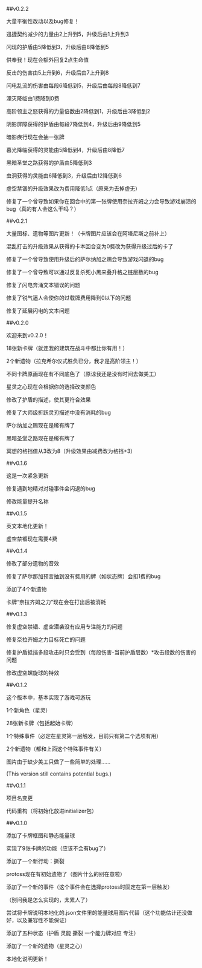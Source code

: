 ##v0.2.2

大量平衡性改动以及bug修复！

迅捷契约减少的力量由2上升到5，升级后由1上升到3

闪现的护盾由5降低到3，升级后由8降低到5

供奉我！现在会额外回复2点生命值

反击的伤害由5上升到6，升级后由7上升到8

闪电乱流的伤害由每段6降低到5，升级后由每段8降低到7

湮灭降临由1费降到0费

高阶领主之怒获得的力量倍数由2降低到1，升级后由3降低到2

阴影屏障获得的护盾由每段7降低到4，升级后由9降低到5

暗影疾行现在会抽一张牌

暮光降临获得的灵能由5降低到4，升级后由8降低7

黑暗圣堂之路获得的护盾由5降低到3

虫洞获得的灵能由6降低到3，升级后由12降低到6

虚空禁锢的升级效果改为费用降低1点（原来为去掉虚无）

修复了一个曾导致如果你在回合中的第一张牌使用奈拉齐姆之力会导致游戏崩溃的bug（真的有人会这么干吗？）

##v0.2.1

大量图标、遗物等图片更新！（卡牌图片应该会在阿塔尼斯之前补上）

混乱打击的升级效果从获得的卡本回合变为0费改为获得升级过后的卡了

修复了一个曾导致使用升级后的萨尔纳加之赐会导致游戏闪退的bug

修复了一个曾导致可以通过反复杀死小黑来叠升格之链层数的bug

修复了闪电奔涌文本错误的问题

修复了锐气逼人会使你的过载牌费用降到0以下的问题

修复了延展闪电的文本问题

##v0.2.0

欢迎来到v0.2.0！

18张新卡牌（就连我的建筑在战斗中都比你有用！）

2个新遗物（拉克希尔仪式胜负已分，我才是高阶领主！）

不同卡牌原画现在有不同底色了（原谅我还是没有时间去做美工）

星灵之心现在会根据你的选择改变颜色

修改了护盾的描述，使其更符合效果

修复了大师级折跃灵刃描述中没有消耗的bug

萨尔纳加之赐现在是稀有牌了

黑暗圣堂之路现在是稀有牌了

冥想的格挡值从3改为8（升级效果由减费改为格挡+3）

##v0.1.6

这是一次紧急更新

修复遇到地精对对碰事件会闪退的bug

修改能量提升名称

##v0.1.5

英文本地化更新！

虚空禁锢现在需要4费

##v0.1.4

修改了部分遗物的音效

修复了萨尔那加预言抽到没有费用的牌（如状态牌）会扣1费的bug

添加了4个新遗物

卡牌“奈拉齐姆之力”现在会在打出后被消耗

##v0.1.3

修复虚空禁锢、虚空潜袭没有应用专注能力的问题

修复奈拉齐姆之力目标死亡的问题

修复护盾抵挡多段攻击时只会受到（每段伤害-当前护盾层数）*攻击段数的伤害的问题

修改虚空螺旋球的特效

##v0.1.2

这个版本中，基本实现了游戏可游玩

1个新角色（星灵）

28张新卡牌（包括起始卡牌）

1个特殊事件（必定在星灵第一层触发，目前只有第二个选项有用）

2个新遗物（都和上面这个特殊事件有关）

图片由于缺少美工只做了一些简单的处理……

(This version still contains potential bugs.)

##v0.1.1

项目名变更

代码重构（将初始化放进initializer包）

##v0.1.0

添加了卡牌框图和静态能量球

实现了9张卡牌的功能（应该不会有bug了）

添加了一个新行动：撕裂

protoss现在有初始遗物了（图片什么的别在意啦）

添加了一个新的事件（这个事件会在选择protoss时固定在第一层触发）

（别问我是怎么实现的，太累人了）

尝试将卡牌说明本地化的.json文件里的能量球用图片代替（这个功能估计还没做好，以及兼容性不能保证）

添加了五种状态（护盾 灵能 撕裂 一个能力牌对应 专注）

添加了一个新的遗物（星灵之心）

本地化说明更新！
